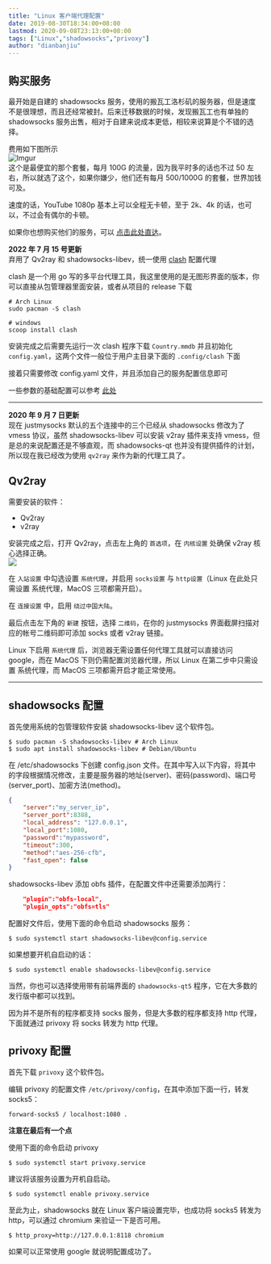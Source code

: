```yaml
---
title: "Linux 客户端代理配置"
date: 2019-08-30T18:34:00+08:00
lastmod: 2020-09-08T23:13:00+08:00
tags: ["Linux","shadowsocks","privoxy"]
author: "dianbanjiu"
---
```


## 购买服务  

最开始是自建的 shadowsocks 服务，使用的搬瓦工洛杉矶的服务器，但是速度不是很理想，而且还经常被封。后来迁移数据的时候，发现搬瓦工也有单独的 shadowsocks 服务出售，相对于自建来说成本更低，相较来说算是个不错的选择。  

费用如下图所示  
![Imgur](https://imgur.com/iJGqs6F.png)  
这个是最便宜的那个套餐，每月 100G 的流量，因为我平时多的话也不过 50 左右，所以就选了这个，如果你嫌少，他们还有每月 500/1000G 的套餐，世界加钱可及。  

速度的话，YouTube 1080p 基本上可以全程无卡顿，至于 2k、4k 的话，也可以，不过会有偶尔的卡顿。  

如果你也想购买他们的服务，可以 [点击此处直达](https://justmysocks.net/members/aff.php?aff=4151)。  

**2022 年 7 月 15 号更新**  
弃用了 Qv2ray 和 shadowsocks-libev，统一使用 [clash](https://github.com/Dreamacro/clash) 配置代理  

clash 是一个用 go 写的多平台代理工具，我这里使用的是无图形界面的版本，你可以直接从包管理器里面安装，或者从项目的 release 下载  
```shell
# Arch Linux
sudo pacman -S clash

# windows
scoop install clash
```  

安装完成之后需要先运行一次 clash 程序下载 `Country.mmdb` 并且初始化 `config.yaml`，这两个文件一般位于用户主目录下面的 `.config/clash` 下面

接着只需要修改 config.yaml 文件，并且添加自己的服务配置信息即可  

一些参数的基础配置可以参考 [此处](https://github.com/dianbanjiu/just/tree/main/clash)  

---


**2020 年 9 月 7 日更新**  
现在 justmysocks 默认的五个连接中的三个已经从 shadowsocks 修改为了 vmess 协议，虽然 shadowsocks-libev 可以安装 v2ray 插件来支持 vmess，但是总的来说配置还是不够直观，而 shadowsocks-qt 也并没有提供插件的计划，所以现在我已经改为使用 `qv2ray` 来作为新的代理工具了。  

## Qv2ray

需要安装的软件：  
- Qv2ray
- v2ray

安装完成之后，打开 Qv2ray，点击左上角的 `首选项`，在 `内核设置` 处确保 v2ray 核心选择正确。  
![](/resources/_gen/images/qv2ray首选项.png)  

在 `入站设置` 中勾选设置 `系统代理`，并启用 `socks设置` 与 `http设置`（Linux 在此处只需设置 系统代理，MacOS 三项都需开启）。  

在 `连接设置` 中，启用 `绕过中国大陆`。  

最后点击左下角的 `新建` 按钮，选择 `二维码`，在你的 justmysocks 界面截屏扫描对应的帐号二维码即可添加 socks 或者 v2ray 链接。  

Linux 下启用 `系统代理` 后，浏览器无需设置任何代理工具就可以直接访问 google，而在 MacOS 下则仍需配置浏览器代理，所以 Linux 在第二步中只需设置 系统代理，而 MacOS 三项都需开启才能正常使用。

---

## shadowsocks 配置  

首先使用系统的包管理软件安装 shadowsocks-libev 这个软件包。  
```shell
$ sudo pacman -S shadowsocks-libev # Arch Linux
$ sudo apt install shadowsocks-libev # Debian/Ubuntu
```  

在 /etc/shadowsocks 下创建 config.json 文件。在其中写入以下内容，将其中的字段根据情况修改，主要是服务器的地址(server)、密码(password)、端口号(server_port)、加密方法(method)。  
```json
{
    "server":"my_server_ip",
    "server_port":8388,
    "local_address": "127.0.0.1",
    "local_port":1080,
    "password":"mypassword",
    "timeout":300,
    "method":"aes-256-cfb",
    "fast_open": false
}
```  

shadowsocks-libev 添加 obfs 插件，在配置文件中还需要添加两行：  

```json
    "plugin":"obfs-local",
    "plugin_opts":"obfs=tls"
```

配置好文件后，使用下面的命令启动 shadowsocks 服务：  
```shell
$ sudo systemctl start shadowsocks-libev@config.service
```

如果想要开机自启动的话：  
```shell
$ sudo systemctl enable shadowsocks-libev@config.service
```

当然，你也可以选择使用带有前端界面的 `shadowsocks-qt5` 程序，它在大多数的发行版中都可以找到。  
 
因为并不是所有的程序都支持 socks 服务，但是大多数的程序都支持 http 代理，下面就通过 privoxy 将 socks 转发为 http 代理。  

## privoxy 配置

首先下载 `privoxy` 这个软件包。  

编辑 privoxy 的配置文件 `/etc/privoxy/config`，在其中添加下面一行，转发 socks5：  
```shell
forward-socks5 / localhost:1080 .
```

**注意在最后有一个点**  

使用下面的命令启动 privoxy  
```shell
$ sudo systemctl start privoxy.service
```  

建议将该服务设置为开机自启动。  
```shell
$ sudo systemctl enable privoxy.service
```

至此为止，shadowsocks 就在 Linux 客户端设置完毕，也成功将 socks5 转发为 http，可以通过 chromium 来验证一下是否可用。  
```shell
$ http_proxy=http://127.0.0.1:8118 chromium
```

如果可以正常使用 google 就说明配置成功了。  